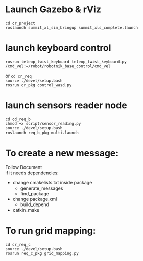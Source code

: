 # Launch Gazebo & rViz
`cd cr_project`  
`roslaunch summit_xl_sim_bringup summit_xls_complete.launch`  

# launch keyboard control
`rosrun teleop_twist_keyboard teleop_twist_keyboard.py /cmd_vel:=/robot/robotnik_base_control/cmd_vel`

or 
`cd cr_req`  
`source ./devel/setup.bash`  
`rosrun cr_pkg control_wasd.py`  

# launch sensors reader node

`cd cd_req_b`  
`chmod +x script/sensor_reading.py`  
`source ./devel/setup.bash`  
`roslaunch req_b_pkg multi.launch`

# To create a new message:
Follow Document  
if it needs dependencies:
- change cmakelists.txt inside package
	- generate_messages
	- find_package
- change package.xml
	- build_depend
- catkin_make

# To run grid mapping:
`cd cr_req_c`  
`source ./devel/setup.bash`  
`rosrun req_c_pkg grid_mapping.py`
